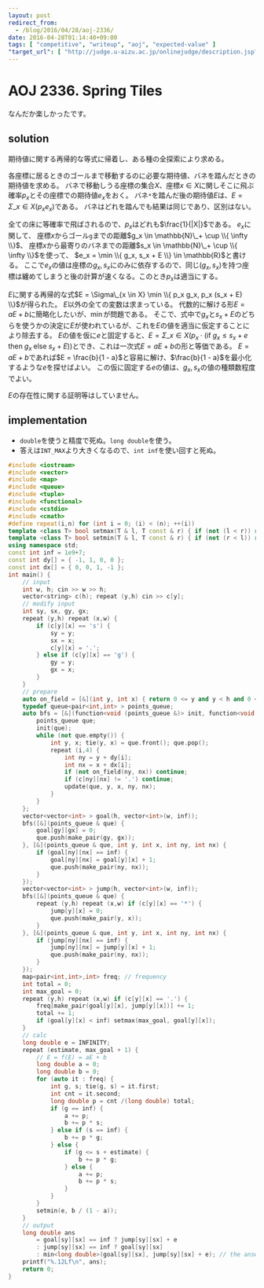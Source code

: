 ```yaml
---
layout: post
redirect_from:
  - /blog/2016/04/28/aoj-2336/
date: 2016-04-28T01:14:40+09:00
tags: [ "competitive", "writeup", "aoj", "expected-value" ]
"target_url": [ "http://judge.u-aizu.ac.jp/onlinejudge/description.jsp?id=2336" ]
---
```


# AOJ 2336. Spring Tiles

なんだか楽しかったです。

## solution

期待値に関する再帰的な等式に帰着し、ある種の全探索により求める。

各座標に居るときのゴールまで移動するのに必要な期待値、バネを踏んだときの期待値を求める。
バネで移動しうる座標の集合$X$、座標$x \in X$に関しそこに飛ぶ確率$p_x$とその座標での期待値$e_x$をおく。
バネ`*`を踏んだ後の期待値$E$は、$E = \Sigma\_{x \in X} (p_x e_x)$である。
バネはどれを踏んでも結果は同じであり、区別はない。

全ての床に等確率で飛ばされるので、$p_x$はどれも$\frac{1}{|X|}$である。
$e_x$に関して、
座標$x$からゴール`g`までの距離$g_x \in \mathbb{N}\_+ \cup \\{ \infty \\}$、
座標$x$から最寄りのバネまでの距離$s_x \in \mathbb{N}\_+ \cup \\{ \infty \\}$を使って、
$e_x = \min \\{ g_x, s_x + E \\} \in \mathbb{R}$と書ける。
ここで$e_x$の値は座標の$g_x, s_x$にのみに依存するので、同じ$(g_x, s_x)$を持つ座標は纏めてしまうと後の計算が速くなる。このとき$p_x$は適当にする。

$E$に関する再帰的な式$E = \Sigma\_{x \in X} \min \\{ p_x g_x, p_x (s_x + E) \\}$が得られた。
$E$以外の全ての変数は求まっている。
代数的に解ける形$E = a E + b$に簡略化したいが、$\min$が問題である。
そこで、式中で$g_x$と$s_x + E$のどちらを使うかの決定に$E$が使われているが、これを$E$の値を適当に仮定することにより除去する。
$E$の値を仮に$e$と固定すると、$E = \Sigma\_{x \in X} ( p_x \cdot ( \text{if}\; g_x \le s_x + e \;\text{then}\; g_x \;\text{else}\; s_x + E ) )$とでき、これは一次式$E = a E + b$の形と等価である。
$E = a E + b$であれば$E = \frac{b}{1 - a}$と容易に解け、$\frac{b}{1 - a}$を最小化するような$e$を探せばよい。
この仮に固定する$e$の値は、$g_x, s_x$の値の種類数程度でよい。

$E$の存在性に関する証明等はしていません。

## implementation

-   `double`を使うと精度で死ぬ。`long double`を使う。
-   答えは`INT_MAX`より大きくなるので、`int inf`を使い回すと死ぬ。

``` c++
#include <iostream>
#include <vector>
#include <map>
#include <queue>
#include <tuple>
#include <functional>
#include <cstdio>
#include <cmath>
#define repeat(i,n) for (int i = 0; (i) < (n); ++(i))
template <class T> bool setmax(T & l, T const & r) { if (not (l < r)) return false; l = r; return true; }
template <class T> bool setmin(T & l, T const & r) { if (not (r < l)) return false; l = r; return true; }
using namespace std;
const int inf = 1e9+7;
const int dy[] = { -1, 1, 0, 0 };
const int dx[] = { 0, 0, 1, -1 };
int main() {
    // input
    int w, h; cin >> w >> h;
    vector<string> c(h); repeat (y,h) cin >> c[y];
    // modify input
    int sy, sx, gy, gx;
    repeat (y,h) repeat (x,w) {
        if (c[y][x] == 's') {
            sy = y;
            sx = x;
            c[y][x] = '.';
        } else if (c[y][x] == 'g') {
            gy = y;
            gx = x;
        }
    }
    // prepare
    auto on_field = [&](int y, int x) { return 0 <= y and y < h and 0 <= x and x < w; };
    typedef queue<pair<int,int> > points_queue;
    auto bfs = [&](function<void (points_queue &)> init, function<void (points_queue &, int, int, int, int)> update) {
        points_queue que;
        init(que);
        while (not que.empty()) {
            int y, x; tie(y, x) = que.front(); que.pop();
            repeat (i,4) {
                int ny = y + dy[i];
                int nx = x + dx[i];
                if (not on_field(ny, nx)) continue;
                if (c[ny][nx] != '.') continue;
                update(que, y, x, ny, nx);
            }
        }
    };
    vector<vector<int> > goal(h, vector<int>(w, inf));
    bfs([&](points_queue & que) {
        goal[gy][gx] = 0;
        que.push(make_pair(gy, gx));
    }, [&](points_queue & que, int y, int x, int ny, int nx) {
        if (goal[ny][nx] == inf) {
            goal[ny][nx] = goal[y][x] + 1;
            que.push(make_pair(ny, nx));
        }
    });
    vector<vector<int> > jump(h, vector<int>(w, inf));
    bfs([&](points_queue & que) {
        repeat (y,h) repeat (x,w) if (c[y][x] == '*') {
            jump[y][x] = 0;
            que.push(make_pair(y, x));
        }
    }, [&](points_queue & que, int y, int x, int ny, int nx) {
        if (jump[ny][nx] == inf) {
            jump[ny][nx] = jump[y][x] + 1;
            que.push(make_pair(ny, nx));
        }
    });
    map<pair<int,int>,int> freq; // frequency
    int total = 0;
    int max_goal = 0;
    repeat (y,h) repeat (x,w) if (c[y][x] == '.') {
        freq[make_pair(goal[y][x], jump[y][x])] += 1;
        total += 1;
        if (goal[y][x] < inf) setmax(max_goal, goal[y][x]);
    }
    // calc
    long double e = INFINITY;
    repeat (estimate, max_goal + 1) {
        // E = f(E) = aE + b
        long double a = 0;
        long double b = 0;
        for (auto it : freq) {
            int g, s; tie(g, s) = it.first;
            int cnt = it.second;
            long double p = cnt /(long double) total;
            if (g == inf) {
                a += p;
                b += p * s;
            } else if (s == inf) {
                b += p * g;
            } else {
                if (g <= s + estimate) {
                    b += p * g;
                } else {
                    a += p;
                    b += p * s;
                }
            }
        }
        setmin(e, b / (1 - a));
    }
    // output
    long double ans
        = goal[sy][sx] == inf ? jump[sy][sx] + e
        : jump[sy][sx] == inf ? goal[sy][sx]
        : min<long double>(goal[sy][sx], jump[sy][sx] + e); // the answer can become grater than `int inf`, so conditional op. is required.
    printf("%.12Lf\n", ans);
    return 0;
}
```
